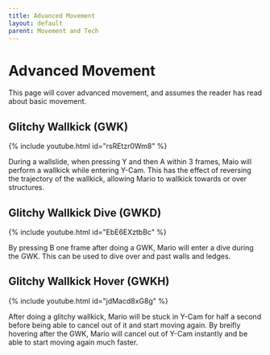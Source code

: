 ```yaml
---
title: Advanced Movement
layout: default
parent: Movement and Tech
---
```


# Advanced Movement
This page will cover advanced movement, and assumes the reader has read about basic movement.

## Glitchy Wallkick (GWK)

{% include youtube.html id="rsREtzr0Wm8" %}

During a wallslide, when pressing Y and then A within 3 frames, Maio will perform a wallkick while entering Y-Cam. This has the effect of reversing the trajectory of the wallkick, allowing Mario to wallkick towards or over structures.

## Glitchy Wallkick Dive (GWKD)

{% include youtube.html id="EbE6EXztbBc" %}

By pressing B one frame after doing a GWK, Mario will enter a dive during the GWK. This can be used to dive over and past walls and ledges.

## Glitchy Wallkick Hover (GWKH)

{% include youtube.html id="jdMacd8xG8g" %}

After doing a glitchy wallkick, Mario will be stuck in Y-Cam for half a second before being able to cancel out of it and start moving again. By breifly hovering after the GWK, Mario will cancel out of Y-Cam instantly and be able to start moving again much faster.  

